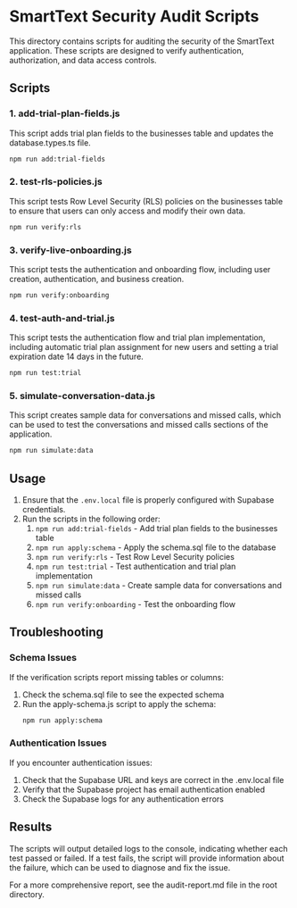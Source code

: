 # SmartText Security Audit Scripts

This directory contains scripts for auditing the security of the SmartText application. These scripts are designed to verify authentication, authorization, and data access controls.

## Scripts

### 1. add-trial-plan-fields.js

This script adds trial plan fields to the businesses table and updates the database.types.ts file.

```bash
npm run add:trial-fields
```

### 2. test-rls-policies.js

This script tests Row Level Security (RLS) policies on the businesses table to ensure that users can only access and modify their own data.

```bash
npm run verify:rls
```

### 3. verify-live-onboarding.js

This script tests the authentication and onboarding flow, including user creation, authentication, and business creation.

```bash
npm run verify:onboarding
```

### 4. test-auth-and-trial.js

This script tests the authentication flow and trial plan implementation, including automatic trial plan assignment for new users and setting a trial expiration date 14 days in the future.

```bash
npm run test:trial
```

### 5. simulate-conversation-data.js

This script creates sample data for conversations and missed calls, which can be used to test the conversations and missed calls sections of the application.

```bash
npm run simulate:data
```

## Usage

1. Ensure that the `.env.local` file is properly configured with Supabase credentials.
2. Run the scripts in the following order:
   1. `npm run add:trial-fields` - Add trial plan fields to the businesses table
   2. `npm run apply:schema` - Apply the schema.sql file to the database
   3. `npm run verify:rls` - Test Row Level Security policies
   4. `npm run test:trial` - Test authentication and trial plan implementation
   5. `npm run simulate:data` - Create sample data for conversations and missed calls
   6. `npm run verify:onboarding` - Test the onboarding flow

## Troubleshooting

### Schema Issues

If the verification scripts report missing tables or columns:

1. Check the schema.sql file to see the expected schema
2. Run the apply-schema.js script to apply the schema:
   ```bash
   npm run apply:schema
   ```

### Authentication Issues

If you encounter authentication issues:

1. Check that the Supabase URL and keys are correct in the .env.local file
2. Verify that the Supabase project has email authentication enabled
3. Check the Supabase logs for any authentication errors

## Results

The scripts will output detailed logs to the console, indicating whether each test passed or failed. If a test fails, the script will provide information about the failure, which can be used to diagnose and fix the issue.

For a more comprehensive report, see the audit-report.md file in the root directory.
